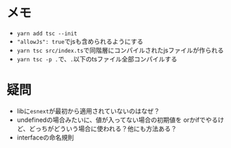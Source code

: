 # メモ
- `yarn add tsc --init`
- `"allowJs": true`でjsも含められるようにする
- `yarn tsc src/index.ts`で同階層にコンパイルされたjsファイルが作られる
- `yarn tsc -p .`で、`.`以下のtsファイル全部コンパイルする

# 疑問
- libに`esnext`が最初から適用されていないのはなぜ？
- undefinedの場合みたいに、値が入ってない場合の初期値を orかifでやるけど、どっちがどういう場合に使われる？他にも方法ある？
- interfaceの命名規則